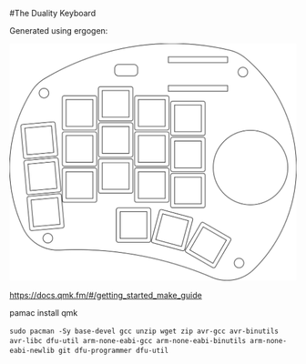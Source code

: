 #The Duality Keyboard

Generated using ergogen:

![Switch plate looks like this](https://raw.githubusercontent.com/halfdane/duality_keyboard/main/duality.svg)



https://docs.qmk.fm/#/getting_started_make_guide

pamac install qmk

`sudo pacman -Sy base-devel gcc unzip wget zip avr-gcc avr-binutils avr-libc dfu-util arm-none-eabi-gcc arm-none-eabi-binutils arm-none-eabi-newlib git dfu-programmer dfu-util`